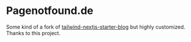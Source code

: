 # Pagenotfound.de

Some kind of a fork of [tailwind-nextjs-starter-blog](https://github.com/timlrx/tailwind-nextjs-starter-blog) but highly customized. Thanks to this project.
